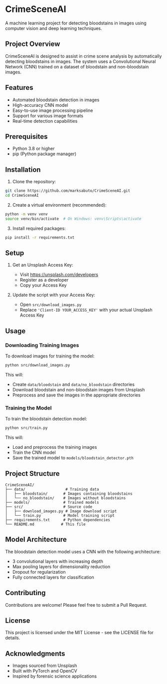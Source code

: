 # CrimeSceneAI

A machine learning project for detecting bloodstains in images using computer vision and deep learning techniques.

## Project Overview

CrimeSceneAI is designed to assist in crime scene analysis by automatically detecting bloodstains in images. The system uses a Convolutional Neural Network (CNN) trained on a dataset of bloodstain and non-bloodstain images.

## Features

- Automated bloodstain detection in images
- High-accuracy CNN model
- Easy-to-use image processing pipeline
- Support for various image formats
- Real-time detection capabilities

## Prerequisites

- Python 3.8 or higher
- pip (Python package manager)

## Installation

1. Clone the repository:
```bash
git clone https://github.com/marksabuto/CrimeSceneAI.git
cd CrimeSceneAI
```

2. Create a virtual environment (recommended):
```bash
python -m venv venv
source venv/bin/activate  # On Windows: venv\Scripts\activate
```

3. Install required packages:
```bash
pip install -r requirements.txt
```

## Setup

1. Get an Unsplash Access Key:
   - Visit https://unsplash.com/developers
   - Register as a developer
   - Copy your Access Key

2. Update the script with your Access Key:
   - Open `src/download_images.py`
   - Replace `'Client-ID YOUR_ACCESS_KEY'` with your actual Unsplash Access Key

## Usage

### Downloading Training Images

To download images for training the model:
```bash
python src/download_images.py
```

This will:
- Create `data/bloodstain` and `data/no_bloodstain` directories
- Download bloodstain and non-bloodstain images from Unsplash
- Preprocess and save the images in the appropriate directories

### Training the Model

To train the bloodstain detection model:
```bash
python src/train.py
```

This will:
- Load and preprocess the training images
- Train the CNN model
- Save the trained model to `models/bloodstain_detector.pth`

## Project Structure

```
CrimeSceneAI/
├── data/                  # Training data
│   ├── bloodstain/       # Images containing bloodstains
│   └── no_bloodstain/    # Images without bloodstains
├── models/               # Trained models
├── src/                  # Source code
│   ├── download_images.py # Image download script
│   └── train.py          # Model training script
├── requirements.txt      # Python dependencies
└── README.md            # This file
```

## Model Architecture

The bloodstain detection model uses a CNN with the following architecture:
- 3 convolutional layers with increasing depth
- Max pooling layers for dimensionality reduction
- Dropout for regularization
- Fully connected layers for classification

## Contributing

Contributions are welcome! Please feel free to submit a Pull Request.

## License

This project is licensed under the MIT License - see the LICENSE file for details.

## Acknowledgments

- Images sourced from Unsplash
- Built with PyTorch and OpenCV
- Inspired by forensic science applications


